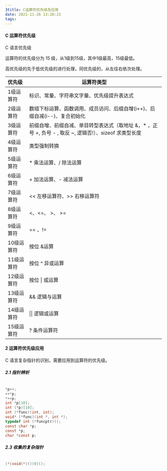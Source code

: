 ```yaml
---
3title: C运算符优先级及应用
date: 2021-11-26 13:28:23
tags:
---
```






<!-- more -->

#### C 运算符优先级

C 语言优先级

运算符的优先级分为 15 级，从1级到15级，其中1级最高，15级最低。

高优先级的先于低优先级的进行处理，同优先级的，从左往右依次处理。



| 优先级     | 运算符类型                                                   |
| :--------- | ------------------------------------------------------------ |
| 1级运算符  | 标识、常量、字符串文字量、优先级提升表达式                   |
| 2级运算符  | 数组下标运算、函数调用、成员访问、后缀自增(i++)、后缀自减(i--)、复合初始化 |
| 3级运算符  | 前缀自增、前缀自减、单目转型表达式（取地址 &，* ，正号 +, 负号 - , 取反 ~, 逻辑否!）、sizeof 求类型长度 |
| 4级运算符  | 类型强制转换                                                 |
| 5级运算符  | * 乘法运算、/ 除法运算                                       |
| 6级运算符  | + 加法运算、- 减法运算                                       |
| 7级运算符  | << 左移运算符、>> 右移运算符                                 |
| 8级运算符  | <、<=、 >、 >=                                               |
| 9级运算符  | == 、!=                                                      |
| 10级运算符 | 按位 &运算                                                   |
| 11级运算符 | 按位 ^ 异或运算                                              |
| 12级运算符 | 按位 \| 或运算                                               |
| 13级运算符 | && 逻辑与运算                                                |
| 14级运算符 | \|\| 逻辑或运算                                              |
| 15级运算符 | ? 条件运算符                                                 |



#### 2 运算符优先级应用

C 语言复杂指针的识别，需要应用到运算符的优先级。



##### 2.1 指针辨析

```c

*p++;
++*p;
*++p;
int *p[10];
int (*p)[10];
int (*func)(int, int);
void* (*func)(int *, int *);
typedef int (*funcptr)();
const char *p;
const *p;
char *const p;
```



##### 2.3 收集的复杂指针

```c

(*(void(*)())0)();
```













































